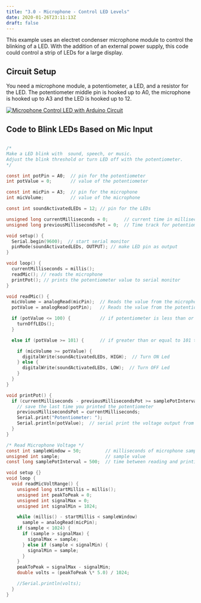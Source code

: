 ```yaml
---
title: "3.0 - Microphone - Control LED Levels"
date: 2020-01-26T23:11:13Z
draft: false
---
```


This example uses an electret condenser microphone module to control the blinking of a LED. With the addition of an external power supply, this code could control a strip of LEDs for a large display.

## Circuit Setup

You need a microphone module, a potentiometer, a LED, and a resistor for the LED. The potentiometer middle pin is hooked up to A0, the microphone is hooked up to A3 and the LED is hooked up to 12.

[![Microphone Control LED with Arduino Circuit](microphone-control-led-jpg)](microphone-control-led-jpg)

## Code to Blink LEDs Based on Mic Input

```C

/*
Make a LED blink with  sound, speech, or music.
Adjust the blink threshold or turn LED off with the potentiometer.
*/

const int potPin = A0;  // pin for the potentiometer
int potValue = 0;       // value of the potentiometer

const int micPin = A3;  // pin for the microphone
int micVolume;          // value of the microphone

const int soundActivatedLEDs = 12; // pin for the LEDs

unsigned long currentMilliseconds = 0;      // current time in milliseconds
unsigned long previousMillisecondsPot = 0;  // Time track for potentiometer

void setup() {
  Serial.begin(9600);  // start serial monitor
  pinMode(soundActivatedLEDs, OUTPUT); // make LED pin as output
}

void loop() {
  currentMilliseconds = millis();
  readMic(); // reads the microphone
  printPot(); // prints the potentiometer value to serial monitor
}

void readMic() {
  micVolume = analogRead(micPin);  // Reads the value from the microphone
  potValue = analogRead(potPin);   // Reads the value from the potentiometer

  if (potValue <= 100) {           // if potentiometer is less than or equal to 100 turn off LEDs
    turnOffLEDs();
  }

  else if (potValue >= 101) {      // if greater than or equal to 101 then the mic controls the LEDs

    if (micVolume >= potValue) {
      digitalWrite(soundActivatedLEDs, HIGH);  // Turn ON Led
    } else {
      digitalWrite(soundActivatedLEDs, LOW);  // Turn OFF Led
    }
  }
}

void printPot() {
  if (currentMilliseconds - previousMillisecondsPot >= samplePotInterval) {
    // save the last time you printed the potentiometer
    previousMillisecondsPot = currentMilliseconds;
    Serial.print("Potentiometer: ");
    Serial.println(potValue);  // serial print the voltage output from the analog read of the potentiometer pin
  }
}

```

```C
/* Read Microphone Voltage */
const int sampleWindow = 50;         // milliseconds of microphone sample
unsigned int sample;                 // sample value
const long samplePotInterval = 500;  // time between reading and printing Potentiometer value for testing

void setup {}
void loop {
  void readMicVoltRange() {
    unsigned long startMillis = millis();
    unsigned int peakToPeak = 0;
    unsigned int signalMax = 0;
    unsigned int signalMin = 1024;

    while (millis() - startMillis < sampleWindow)
      sample = analogRead(micPin);
    if (sample < 1024) {
      if (sample > signalMax) {
        signalMax = sample;
      } else if (sample < signalMin) {
        signalMin = sample;
      }
    }
    peakToPeak = signalMax - signalMin;
    double volts = (peakToPeak \* 5.0) / 1024;

    //Serial.println(volts);
  }
}

```

```

```
